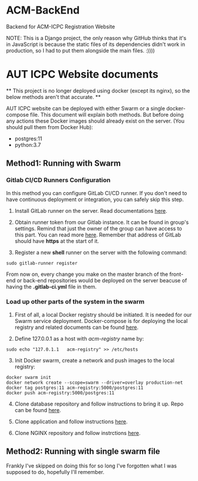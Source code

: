 # ACM-BackEnd
Backend for ACM-ICPC Registration Website

NOTE: This is a Django project, the only reason why GitHub thinks that it's in JavaScript is because the static files of its dependencies didn't work in production, so I had to put them alongside the main files. :))))

# AUT ICPC Website documents

** This project is no longer deployed using docker (except its nginx), so the below methods aren't that accurate. **


AUT ICPC website can be deployed with either Swarm or a single docker-compose file. This document will explain both methods. But before doing any actions these Docker images should already exist on the server. (You should pull them from Docker Hub):

* postgres:11
* python:3.7

## Method1: Running with Swarm

### Gitlab CI/CD Runners Configuration

In this method you can configure GitLab CI/CD runner. If you don't need to have continuous deployment or integration, you can safely skip this step.

1. Install GitLab runner on the server. Read documentations [here](https://docs.gitlab.com/runner/install/linux-repository.html).

2. Obtain runner token from our Gitlab instance. It can be found in group's settings. Remind that just the owner of the group can have access to this part. You can read more [here](https://docs.gitlab.com/runner/register/). Remember that address of GitLab should have **https** at the start of it.

3. Register a new **shell** runner on the server with the following command:

~~~
sudo gitlab-runner register
~~~

From now on, every change you make on the master branch of the front-end or back-end repositories would be deployed on the server beacuse of having the **.gitlab-ci.yml** file in them.

### Load up other parts of the system in the swarm

1. First of all, a local Docker registry should be initiated. It is needed for our Swarm service deployment. Docker-compose is for deploying the local registry and related documents can be found [here](https://git.ceit.aut.ac.ir/ssc/icpc/local-registry-compose).

2. Define 127.0.0.1 as a host with *acm-registry* name by:

~~~
sudo echo "127.0.1.1   acm-registry" >> /etc/hosts
~~~

3. Init Docker swarm, create a network and push images to the local registry:

~~~
docker swarm init
docker network create --scope=swarm --driver=overlay production-net
docker tag postgres:11 acm-registry:5000/postgres:11
docker push acm-registry:5000/postgres:11
~~~


4. Clone database repository and follow instructions to bring it up. Repo can be found [here](https://git.ceit.aut.ac.ir/ssc/icpc/database).

5. Clone application and follow instructions [here](https://git.ceit.aut.ac.ir/ssc/icpc/acm-backend).

6. Clone NGINX repository and follow instrctions [here](https://git.ceit.aut.ac.ir/ssc/icpc/nginx).

## Method2: Running with single swarm file
Frankly I've skipped on doing this for so long I've forgotten what I was supposed to do, hopefully I'll remember.
